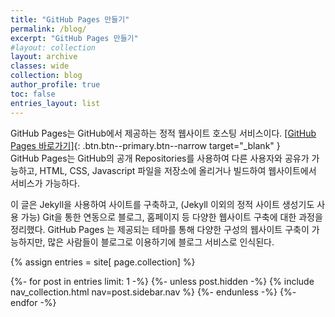 ```yaml
---
title: "GitHub Pages 만들기"
permalink: /blog/
excerpt: "GitHub Pages 만들기"
#layout: collection
layout: archive
classes: wide
collection: blog
author_profile: true
toc: false
entries_layout: list 
---
```


GitHub Pages는 GitHub에서 제공하는 정적 웹사이트 호스팅 서비스이다.
[[GitHub Pages 바로가기]](https://pages.github.com/){: .btn.btn--primary.btn--narrow target="_blank" }  
GitHub Pages는 GitHub의 공개 Repositories를 사용하여 다른 사용자와 공유가 가능하고, HTML, CSS, Javascript 파일을 저장소에 올리거나 빌드하여 웹사이트에서 서비스가 가능하다.

이 글은 Jekyll을 사용하여 사이트를 구축하고,
(Jekyll 이외의 정적 사이트 생성기도 사용 가능) Git을 통한 연동으로 블로그, 홈페이지 등 다양한 웹사이트 구축에 대한 과정을 정리했다.
GitHub Pages 는 제공되는 테마를 통해 다양한 구성의 웹사이트 구축이 가능하지만, 많은 사람들이 블로그로 이용하기에 블로그 서비스로 인식된다.


{% assign entries = site[ page.collection] %}

{%- for post in entries limit: 1 -%}
  {%- unless post.hidden -%}
    {% include nav_collection.html nav=post.sidebar.nav %}
  {%- endunless -%}
{%- endfor -%}